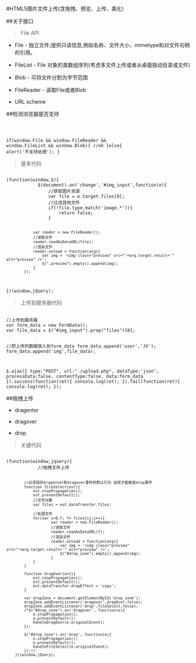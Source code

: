 #HTML5图片文件上传(含拖拽、预览、上传、美化)

##关于接口

>File API

* File - 独立文件;提供只读信息,例如名称、文件大小、mimetype和对文件句柄的引用。

* FileList - File 对象的类数组序列(考虑多文件上传或者从桌面拖动目录或文件)

* Blob - 可将文件分割为字节范围

* FileReader - 读取File或者Blob

* URL scheme

##检测浏览器是否支持

<code>

if(window.File && window.FileReader && window.FileList && window.Blob){
    //ok
}else{
    alert('不支持处理');
}
</code>

>基本代码

<code>
(function(window,$){
            $(document).on('change','#img_input',function(e){
                //获取图片资源
                var file = e.target.files[0];
                //过滤其他文件
                if(!file.type.match('image.*')){
                    return false;
                }

                var reader = new FileReader();
                //读取文件
                reader.readAsDataURL(file);
                //渲染文件
                reader.onload = function(arg){
                    var img = '<img class="preview" src="'+arg.target.result+'" alt="preview" />';
                    $(".preview").empty().append(img);
                }
            });
            
})(window,jQuery);
</code>

>上传到服务器代码

<code>
//上传到服务器
var form_data = new FormData();
var file_data = $("#img_input").prop("files")[0];

//把上传的数据放入到form_data
form_data.append('user','JV');
form_data.append('img',file_data);

$.ajax({
    type:"POST",
    url:"./upload.php",
    dataType:'json',
    processData:false,
    contentType:false,
    data:form_data
}).success(function(ret){
    console.log(ret);
}).fail(function(ret){
    console.log(ret);
});
</code>

##拖拽上传

* dragenter

* dragover

* drop

>关键代码

<code>
(function(window,jquery){
            //拖拽文件上传 
            
            //必须组织dragenter和dragover事件的默认行为 这样才能触发drop事件
            function fileSelect(evt){
                evt.stopPropagation();
                evt.preventDefault();
                //文件对象
                var files = evt.dataTransfer.files;

                //处理文件
                for(var i=0,f; f= files[i];i++){
                        var reader = new FileReader();
                        //读取文件
                        reader.readAsDataURL(f);
                        //渲染文件
                        reader.onload = function(arg){
                            var img = '<img class="preview" src="'+arg.target.result+'" alt="preview" />';
                            $("#drop_zone").empty().append(img);
                        }
                }
            }

            function dragOver(evt){
                evt.stopPropagation();
                evt.preventDefault();
                evt.dataTransfer.dropEffect = 'copy';
            }

            var dropZone = document.getElementById('drop_zone');
            dropZone.addEventListener('dragover',dragOver,false);
            dropZone.addEventListener('drop',fileSelect,false);
            /*$("#drop_zone").on('dragover', function(e){
                e.stopPropagation();
                e.preventDefault();
                handleDragOver(e.originalEvent);
            });

            $("#drop_zone").on('drop', function(e){
                e.stopPropagation();
                e.preventDefault();
                handleFileSelect(e.originalEvent);
            });*/
        })(window,jQuery);
</code>
